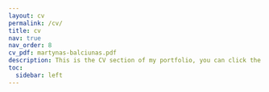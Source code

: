 ```yaml
---
layout: cv
permalink: /cv/
title: cv
nav: true
nav_order: 8
cv_pdf: martynas-balciunas.pdf
description: This is the CV section of my portfolio, you can click the PDF Icon to download it, some information is ommited contact me for details.
toc:
  sidebar: left
---
```


